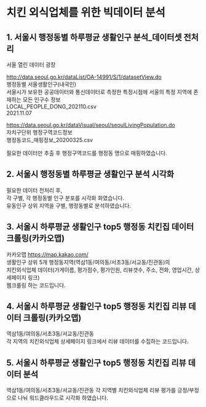 # 치킨 외식업체를 위한 빅데이터 분석  
  
## 1. 서울시 행정동별 하루평균 생활인구 분석_데이터셋 전처리  
  
서울 열린 데이터 광장  
  
http://data.seoul.go.kr/dataList/OA-14991/S/1/datasetView.do  
행정동별 서울생활인구(내국인)  
서울시가 보유한 공공데이터와 통신데이터로 측정한 특정시점에 서울의 특정 지역에 존재하는 모든 인구수 정보  
LOCAL_PEOPLE_DONG_202110.csv   
2021.11.07  
  
https://data.seoul.go.kr/dataVisual/seoul/seoulLivingPopulation.do  
자치구단위 행정구역코드정보  
행정동코드_매핑정보_20200325.csv  
  
필요한 데이터만 추출 후 행정구역코드를 행정동 명으로 매핑하였습니다.  
  
## 2. 서울시 행정동별 하루평균 생활인구 분석 시각화  
  
필요한 데이터 전처리 후,  
각 구별, 각 행정동별 인구 분포를 시각화 화였습니다.  
유동인구 상위 지역을 구별, 행정동별로 분석하였습니다.  
  
## 3. 서울시 하루평균 생활인구 top5 행정동 치킨집 데이터 크롤링(카카오맵)  
  
카카오맵 https://map.kakao.com/  
생활인구 상위 5개 행정동지역(역삼1동/여의동/서초3동/서교동/진관동)의   
치킨외식업체 데이터(가게이름, 평가점수, 평가인원, 리뷰갯수, 주소, 전화, 영업시간, 상세페이지 링크)   
웹크롤링 하는 코드입니다.  
  
## 4. 서울시 하루평균 생활인구 top5 행정동 치킨집 리뷰 데이터 크롤링(카카오맵)  
  
역삼1동/여의동/서초3동/서교동/진관동  
각 지역의 치킨외식업체 상세페이지 링크에서 리뷰 데이터를 수집하는 코드입니다.  
  
## 5. 서울시 하루평균 생활인구 top5 행정동 치킨집 리뷰 데이터 분석

역삼1동/여의동/서초3동/서교동/진관동
각 지역별 치킨외식업체 리뷰 평가를 긍정/부정으로 나눠 워드클라우드로 시각화 하였습니다.
